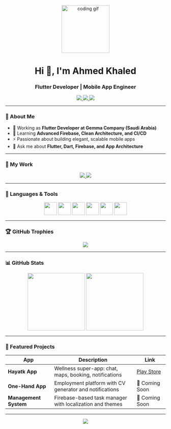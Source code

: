 <!-- Profile Header -->
<div align="center">
  <img src="https://media.giphy.com/media/M9gbBd9nbDrOTu1Mqx/giphy.gif" height="150" alt="coding gif"/>
</div>

<h1 align="center">Hi 👋, I'm Ahmed Khaled</h1>
<h3 align="center">Flutter Developer | Mobile App Engineer</h3>

<p align="center">
  <a href="mailto:ahmeedkhaaled05@gmail.com">
    <img src="https://img.shields.io/badge/Email-D14836?style=for-the-badge&logo=gmail&logoColor=white" />
  </a>
  <a href="https://www.linkedin.com/in/ahmed-khaled-536418243">
    <img src="https://img.shields.io/badge/LinkedIn-0077B5?style=for-the-badge&logo=linkedin&logoColor=white" />
  </a>
  <a href="https://github.com/Ahmeedkhaled">
    <img src="https://img.shields.io/badge/GitHub-181717?style=for-the-badge&logo=github&logoColor=white" />
  </a>
</p>

---

### 🧠 About Me
- 🔭 Working as **Flutter Developer at Gemma Company (Saudi Arabia)**
- 🌱 Learning **Advanced Firebase, Clean Architecture, and CI/CD**
- ⚡ Passionate about building elegant, scalable mobile apps
- 💬 Ask me about **Flutter, Dart, Firebase, and App Architecture**

---

### 📂 My Work

<p align="center">
  <a href="https://github.com/Ahmeedkhaled/Ahmed_Khaled_CV.pdf">
    <img src="https://img.shields.io/badge/My%20CV-FFB703?style=for-the-badge&logo=adobeacrobatreader&logoColor=white" />
  </a>
  <a href="https://ahmeedkhaled.github.io/portfolio">
    <img src="https://img.shields.io/badge/My%20Portfolio-2196F3?style=for-the-badge&logo=googlechrome&logoColor=white" />
  </a>
</p>

---

### 🧰 Languages & Tools

<div align="center">
  <img src="https://cdn.jsdelivr.net/gh/devicons/devicon/icons/flutter/flutter-original.svg" height="40" />
  <img src="https://cdn.jsdelivr.net/gh/devicons/devicon/icons/dart/dart-original.svg" height="40" />
  <img src="https://cdn.jsdelivr.net/gh/devicons/devicon/icons/firebase/firebase-plain-wordmark.svg" height="40" />
  <img src="https://cdn.jsdelivr.net/gh/devicons/devicon/icons/androidstudio/androidstudio-original.svg" height="40" />
  <img src="https://cdn.jsdelivr.net/gh/devicons/devicon/icons/github/github-original.svg" height="40" />
  <img src="https://cdn.jsdelivr.net/gh/devicons/devicon/icons/git/git-original.svg" height="40" />
</div>

---

### 🏆 GitHub Trophies
<p align="center">
  <img src="https://github-profile-trophy.vercel.app/?username=Ahmeedkhaled&theme=darkhub&margin-w=15&margin-h=15&row=1" />
</p>

---

### 📊 GitHub Stats
<div align="center">
  <img src="https://github-readme-stats.vercel.app/api?username=Ahmeedkhaled&show_icons=true&theme=dark&count_private=true" height="180" />
  <img src="https://github-readme-streak-stats.herokuapp.com/?user=Ahmeedkhaled&theme=dark" height="180" />
</div>

---

### 🚀 Featured Projects

| App | Description | Link |
|-----|--------------|------|
| **Hayatk App** | Wellness super-app: chat, maps, booking, notifications | [Play Store](https://play.google.com/store/apps/details?id=com.emcan.hyatk) |
| **One-Hand App** | Employment platform with CV generator and notifications | 🔗 Coming Soon |
| **Management System** | Firebase-based task manager with localization and themes | 🔗 Coming Soon |

---

<p align="center">
  <img src="https://komarev.com/ghpvc/?username=Ahmeedkhaled&label=Profile%20views&color=0e75b6&style=flat" />
</p>
